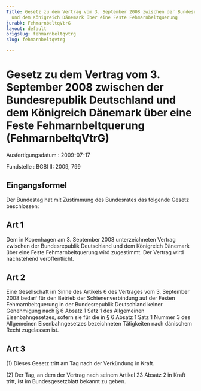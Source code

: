 ```yaml
---
Title: Gesetz zu dem Vertrag vom 3. September 2008 zwischen der Bundesrepublik Deutschland
  und dem Königreich Dänemark über eine Feste Fehmarnbeltquerung
jurabk: FehmarnbeltqVtrG
layout: default
origslug: fehmarnbeltqvtrg
slug: fehmarnbeltqvtrg

---
```


# Gesetz zu dem Vertrag vom 3. September 2008 zwischen der Bundesrepublik Deutschland und dem Königreich Dänemark über eine Feste Fehmarnbeltquerung (FehmarnbeltqVtrG)

Ausfertigungsdatum
:   2009-07-17

Fundstelle
:   BGBl II: 2009, 799


## Eingangsformel

Der Bundestag hat mit Zustimmung des Bundesrates das folgende Gesetz beschlossen:


## Art 1

Dem in Kopenhagen am 3. September 2008 unterzeichneten Vertrag zwischen der Bundesrepublik Deutschland und dem Königreich Dänemark über eine Feste Fehmarnbeltquerung wird zugestimmt. Der Vertrag wird nachstehend veröffentlicht.


## Art 2

Eine Gesellschaft im Sinne des Artikels 6 des Vertrages vom 3. September 2008 bedarf für den Betrieb der Schienenverbindung auf der Festen Fehmarnbeltquerung in der Bundesrepublik Deutschland keiner Genehmigung nach § 6 Absatz 1 Satz 1 des Allgemeinen Eisenbahngesetzes, sofern sie für die in § 6 Absatz 1 Satz 1 Nummer 3 des Allgemeinen Eisenbahngesetzes bezeichneten Tätigkeiten nach dänischem Recht zugelassen ist.


## Art 3

(1) Dieses Gesetz tritt am Tag nach der Verkündung in Kraft.

(2) Der Tag, an dem der Vertrag nach seinem Artikel 23 Absatz 2 in Kraft tritt, ist im Bundesgesetzblatt bekannt zu geben.

